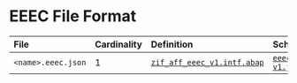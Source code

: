 # EEEC File Format

File | Cardinality | Definition | Schema | Example
:--- | :---  | :--- | :--- | :---
`<name>.eeec.json` | 1 | [`zif_aff_eeec_v1.intf.abap`](./type/zif_aff_eeec_v1.intf.abap) | [`eeec-v1.json`](./eeec-v1.json) | [`z_aff_example_eeec.eeec.json`](./examples/z_aff_example_eeec.eeec.json)
